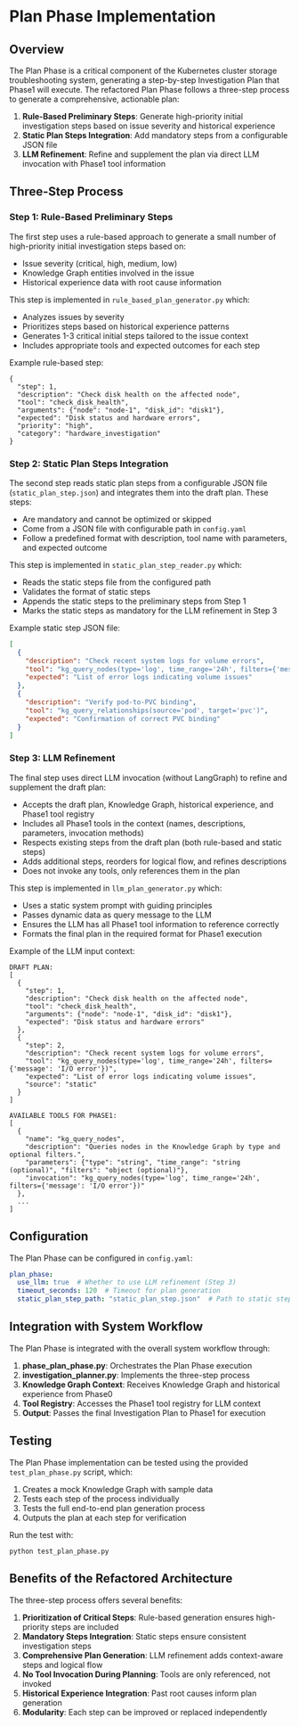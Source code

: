 # Plan Phase Implementation

## Overview

The Plan Phase is a critical component of the Kubernetes cluster storage troubleshooting system, generating a step-by-step Investigation Plan that Phase1 will execute. The refactored Plan Phase follows a three-step process to generate a comprehensive, actionable plan:

1. **Rule-Based Preliminary Steps**: Generate high-priority initial investigation steps based on issue severity and historical experience
2. **Static Plan Steps Integration**: Add mandatory steps from a configurable JSON file
3. **LLM Refinement**: Refine and supplement the plan via direct LLM invocation with Phase1 tool information

## Three-Step Process

### Step 1: Rule-Based Preliminary Steps

The first step uses a rule-based approach to generate a small number of high-priority initial investigation steps based on:

- Issue severity (critical, high, medium, low)
- Knowledge Graph entities involved in the issue
- Historical experience data with root cause information

This step is implemented in `rule_based_plan_generator.py` which:

- Analyzes issues by severity
- Prioritizes steps based on historical experience patterns
- Generates 1-3 critical initial steps tailored to the issue context
- Includes appropriate tools and expected outcomes for each step

Example rule-based step:
```
{
  "step": 1,
  "description": "Check disk health on the affected node",
  "tool": "check_disk_health",
  "arguments": {"node": "node-1", "disk_id": "disk1"},
  "expected": "Disk status and hardware errors",
  "priority": "high",
  "category": "hardware_investigation"
}
```

### Step 2: Static Plan Steps Integration

The second step reads static plan steps from a configurable JSON file (`static_plan_step.json`) and integrates them into the draft plan. These steps:

- Are mandatory and cannot be optimized or skipped
- Come from a JSON file with configurable path in `config.yaml`
- Follow a predefined format with description, tool name with parameters, and expected outcome

This step is implemented in `static_plan_step_reader.py` which:

- Reads the static steps file from the configured path
- Validates the format of static steps
- Appends the static steps to the preliminary steps from Step 1
- Marks the static steps as mandatory for the LLM refinement in Step 3

Example static step JSON file:
```json
[
  {
    "description": "Check recent system logs for volume errors",
    "tool": "kg_query_nodes(type='log', time_range='24h', filters={'message': 'I/O error'})",
    "expected": "List of error logs indicating volume issues"
  },
  {
    "description": "Verify pod-to-PVC binding",
    "tool": "kg_query_relationships(source='pod', target='pvc')",
    "expected": "Confirmation of correct PVC binding"
  }
]
```

### Step 3: LLM Refinement

The final step uses direct LLM invocation (without LangGraph) to refine and supplement the draft plan:

- Accepts the draft plan, Knowledge Graph, historical experience, and Phase1 tool registry
- Includes all Phase1 tools in the context (names, descriptions, parameters, invocation methods)
- Respects existing steps from the draft plan (both rule-based and static steps)
- Adds additional steps, reorders for logical flow, and refines descriptions
- Does not invoke any tools, only references them in the plan

This step is implemented in `llm_plan_generator.py` which:

- Uses a static system prompt with guiding principles
- Passes dynamic data as query message to the LLM
- Ensures the LLM has all Phase1 tool information to reference correctly
- Formats the final plan in the required format for Phase1 execution

Example of the LLM input context:
```
DRAFT PLAN:
[
  {
    "step": 1,
    "description": "Check disk health on the affected node",
    "tool": "check_disk_health",
    "arguments": {"node": "node-1", "disk_id": "disk1"},
    "expected": "Disk status and hardware errors"
  },
  {
    "step": 2,
    "description": "Check recent system logs for volume errors",
    "tool": "kg_query_nodes(type='log', time_range='24h', filters={'message': 'I/O error'})",
    "expected": "List of error logs indicating volume issues",
    "source": "static"
  }
]

AVAILABLE TOOLS FOR PHASE1:
[
  {
    "name": "kg_query_nodes",
    "description": "Queries nodes in the Knowledge Graph by type and optional filters.",
    "parameters": {"type": "string", "time_range": "string (optional)", "filters": "object (optional)"},
    "invocation": "kg_query_nodes(type='log', time_range='24h', filters={'message': 'I/O error'})"
  },
  ...
]
```

## Configuration

The Plan Phase can be configured in `config.yaml`:

```yaml
plan_phase:
  use_llm: true  # Whether to use LLM refinement (Step 3)
  timeout_seconds: 120  # Timeout for plan generation
  static_plan_step_path: "static_plan_step.json"  # Path to static steps file
```

## Integration with System Workflow

The Plan Phase is integrated with the overall system workflow through:

1. **phase_plan_phase.py**: Orchestrates the Plan Phase execution
2. **investigation_planner.py**: Implements the three-step process
3. **Knowledge Graph Context**: Receives Knowledge Graph and historical experience from Phase0
4. **Tool Registry**: Accesses the Phase1 tool registry for LLM context
5. **Output**: Passes the final Investigation Plan to Phase1 for execution

## Testing

The Plan Phase implementation can be tested using the provided `test_plan_phase.py` script, which:

1. Creates a mock Knowledge Graph with sample data
2. Tests each step of the process individually
3. Tests the full end-to-end plan generation process
4. Outputs the plan at each step for verification

Run the test with:
```
python test_plan_phase.py
```

## Benefits of the Refactored Architecture

The three-step process offers several benefits:

1. **Prioritization of Critical Steps**: Rule-based generation ensures high-priority steps are included
2. **Mandatory Steps Integration**: Static steps ensure consistent investigation steps
3. **Comprehensive Plan Generation**: LLM refinement adds context-aware steps and logical flow
4. **No Tool Invocation During Planning**: Tools are only referenced, not invoked
5. **Historical Experience Integration**: Past root causes inform plan generation
6. **Modularity**: Each step can be improved or replaced independently
